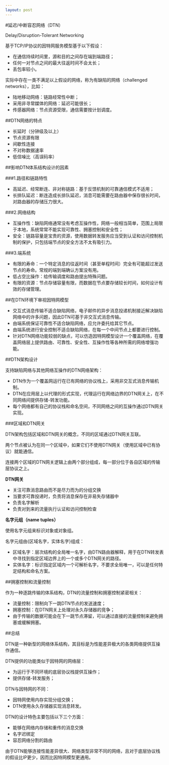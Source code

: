 ```yaml
---
layout: post
---
```

#延迟/中断容忍网络（DTN）

Delay/Disruption-Tolerant Networking

基于TCP/IP协议的因特网服务模型基于以下假设：

- 在通信持续时间里，源和目的之间存在端到端路径；
- 任何一对节点之间的最大往返时间不会太长；
- 丢包率较小。

实际中存在一类不满足以上假设的网络，称为有缺陷的网络（challenged networks），比如：

- 陆地移动网络：链路经常性中断；
- 采用非寻常媒体的网络：延迟可能很长；
- 传感器网络：节点资源受限，通信需要按计划调度。

##DTN网络的特点

- 长延时（分钟级及以上）
- 节点资源有限
- 间歇性连接
- 不对称数据速率
- 低信噪比（高误码率）

##影响DTN体系结构设计的因素

###1.路径和链路特性

- 高延迟、经常断连、非对称链路：基于反馈机制的可靠通信模式不适用；
- 长排队延迟：断连造成长排队延迟，消息可能需要在路由器中保存很长时间，对路由器的存储压力很大。

###2.网络结构

- 互操作性：缺陷网络通常没有考虑互操作性，网络一般相当简单，范围上局限于本地，系统常常不能实现可靠性、拥塞控制和安全性；
- 安全：链路容量是宝贵的资源，使用数据转发服务应当受到认证和访问控制机制的保护，只包括端节点的安全方法不太有吸引力。

###3.端系统

- 有限的寿命：一个特定消息的往返时间（甚至单程时间）完全有可能超过发送节点的寿命。常规的端到端确认方案没有用。 
- 低占空比操作：给传输调度和路由提出特殊问题。
- 有限的资源：节点存储容量有限，而数据在节点要存储较长时间，如何设计有效的存储管理。 

##在DTN环境下审视因特网模型

- 交互式消息传输不适合缺陷网络，电子邮件的异步消息投递机制接近解决缺陷网络中的许多问题，因此DTN可基于非交互式消息传输。
- 由端系统保证可靠性不适合缺陷网络，应允许委托给其它节点。
- 由端系统进行安全控制不适合缺陷网络，在每一个中间节点上都要进行控制。
- 针对DTN网络功能较弱的缺点，可以仿造因特网模型设计一个覆盖网络，在覆盖网络层上提供路由、可靠性、安全性、互操作性等各种所需的网络增强功能。

##DTN架构设计

支持缺陷网络与其他网络互操作的DTN网络架构：

- DTN作为一个覆盖网运行在已有网络的协议栈上，采用非交互式消息传输机制。
- DTN在应用层上以代理的形式实现，代理运行在网络边界的DTN网关上，在不同网络间提供存储-转发功能。 
- 每个网络都有自己的协议栈和命名空间，不同网络之间的互操作通过DTN网关实现。 

###区域和DTN网关

DTN架构包括区域和DTN网关的概念，不同的区域通过DTN网关互联。

两个节点被认为在同一个区域中，如果它们不使用DTN网关（使用区域中已有协议）就能通信。 

连接两个区域的DTN网关逻辑上由两个部分组成，每一部分位于各自区域的传输层协议之上。

**DTN网关**

- 关注可靠消息路由而不是尽力而为的分组交换
- 当要求可靠投递时，负责将消息保存在非易失存储器中
- 负责名字解析
- 负责对到来的流量执行认证和访问控制检查

**名字元组（name tuples）**

使用名字元组来标识对象或对象组。

名字元组由{区域名字，实体名字}组成：

- 区域名字：层次结构的全局唯一名字，由DTN路由器解释，用于在DTN转发表中寻找到指定区域边界上的一个或多个DTN网关的路径。
- 实体名字：标识指定区域内一个可解析名字，不要求全局唯一，可以是任何特定结构和命名方案。

##拥塞控制和流量控制

作为一种逐跳传输的体系结构，DTN的流量控制和拥塞控制紧密相关：

- 流量控制：限制向下一跳DTN节点的发送速度；
- 拥塞控制：在DTN网关上处理对永久存储器的竞争；
- 由于传输的数据可能会在下一跳节点滞留，可以通过直接的流量控制来避免拥塞或缓解拥塞。

##总结

DTN是一种新型的网络体系结构，其目标是为性能差异极大的各类网络提供互操作通信。

DTN提供的功能类似于因特网的网络层：

- 为运行于不同环境的底层协议栈提供互操作；
- 提供存储-转发服务；

DTN与因特网的不同：

- 因特网使用内存实现分组交换；
- DTN使用永久存储器实现消息转发。

DTN的设计特色主要包括以下三个方面：

- 能够在网络内存储和重传的消息交换
- 名字迟绑定
- 容忍网络分割的路由

由于DTN能够连接性能差异很大、网络类型非常不同的网络，且对于底层协议栈的假设比IP更少，因而比因特网模型更通用。


